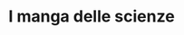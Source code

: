 ---
layout: "index"
permalink: "/it/i-manga-delle-scienze/"
title: "I manga delle scienze"
publisher: "Gedi (Gruppo Editoriale)"
cover: "1-fisica/8853cfc0aff4c9e749ceaabb66329746.jpg"
cover2: "12-anatomia/683acb372792e1f003673d0cd6b632a9.jpg"
---
